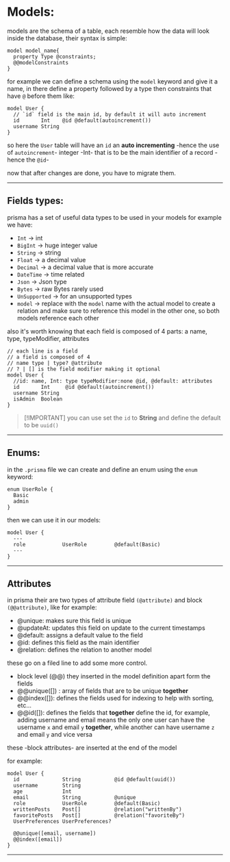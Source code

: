 <!-- @format -->

# Models:

models are the schema of a table, each resemble how the data will look inside the database, their syntax is simple:

```prisma
model model_name{
  property Type @constraints;
  @@modelConstraints
}
```

for example we can define a schema using the `model` keyword and give it a name, in there define a property followed by a type then constraints that have `@` before them like:

```prisma
model User {
  // `id` field is the main id, by default it will auto increment
  id       Int    @id @default(autoincrement())
  username String
}
```

so here the `User` table will have an `id` an **auto incrementing** -hence the use of `autoincrement`- integer -Int- that is to be the main identifier of a record -hence the `@id`-

now that after changes are done, you have to migrate them.

---

## Fields types:

prisma has a set of useful data types to be used in your models for example we have:

- `Int` -> int
- `BigInt` -> huge integer value
- `String` -> string
- `Float` -> a decimal value
- `Decimal` -> a decimal value that is more accurate
- `DateTime` -> time related
- `Json` -> Json type
- `Bytes` -> raw Bytes rarely used
- `UnSupported` -> for an unsupported types
- `model` -> replace with the `model` name with the actual model to create a relation and make sure to reference this model in the other one, so both models reference each other

also it's worth knowing that each field is composed of 4 parts: a name, type, typeModifier, attributes

```prisma
// each line is a field
// a field is composed of 4
// name type | type? @attribute
// ? | [] is the field modifier making it optional
model User {
  //id: name, Int: type typeModifier:none @id, @default: attributes
  id       Int     @id @default(autoincrement())
  username String
  isAdmin  Boolean
}
```

> [!IMPORTANT] you can use set the `id` to **String** and define the default to be `uuid()`

---

## Enums:

in the `.prisma` file we can create and define an enum using the `enum` keyword:

```prisma
enum UserRole {
  Basic
  admin
}
```

then we can use it in our models:

```prisma
model User {
  ---
  role            UserRole         @default(Basic)
  ---
}
```

---

## Attributes

in prisma their are two types of attribute field `(@attribute)` and block `(@@attribute)`, like for example:

- @unique: makes sure this field is unique
- @updateAt: updates this field on update to the current timestamps
- @default: assigns a default value to the field
- @id: defines this field as the main identifier
- @relation: defines the relation to another model

these go on a filed line to add some more control.

- block level (@@) they inserted in the model definition apart form the fields
- @@unique([]) : array of fields that are to be unique **together**
- @@index([]): defines the fields used for indexing to help with sorting, etc...
- @@id([]): defines the fields that **together** define the id, for example, adding username and email means the only one user can have the username `x` and email `y` **together**, while another can have username `z` and email `y` and vice versa

these -block attributes- are inserted at the end of the model

for example:

```prisma
model User {
  id              String           @id @default(uuid())
  username        String
  age             Int
  email           String           @unique
  role            UserRole         @default(Basic)
  writtenPosts    Post[]           @relation("writtenBy")
  favoritePosts   Post[]           @relation("favoriteBy")
  UserPreferences UserPreferences?

  @@unique([email, username])
  @@index([email])
}
```

---
